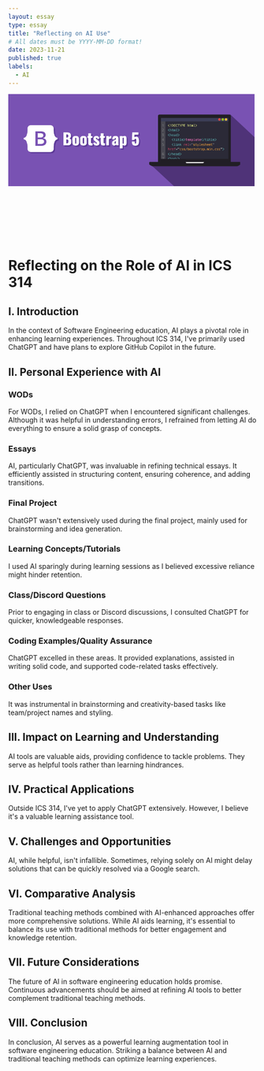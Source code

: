 ```yaml
---
layout: essay
type: essay
title: "Reflecting on AI Use"
# All dates must be YYYY-MM-DD format!
date: 2023-11-21
published: true
labels:
  - AI
---
```


<img width="500px" class="rounded float-start pe-4" src="../img/bootstrap.png">
<br><br><br><br><br><br><br>

# Reflecting on the Role of AI in ICS 314

## I. Introduction

In the context of Software Engineering education, AI plays a pivotal role in enhancing learning experiences. Throughout ICS 314, I've primarily used ChatGPT and have plans to explore GitHub Copilot in the future.

## II. Personal Experience with AI

### WODs
For WODs, I relied on ChatGPT when I encountered significant challenges. Although it was helpful in understanding errors, I refrained from letting AI do everything to ensure a solid grasp of concepts.

### Essays
AI, particularly ChatGPT, was invaluable in refining technical essays. It efficiently assisted in structuring content, ensuring coherence, and adding transitions.

### Final Project
ChatGPT wasn't extensively used during the final project, mainly used for brainstorming and idea generation.

### Learning Concepts/Tutorials
I used AI sparingly during learning sessions as I believed excessive reliance might hinder retention.

### Class/Discord Questions
Prior to engaging in class or Discord discussions, I consulted ChatGPT for quicker, knowledgeable responses.

### Coding Examples/Quality Assurance
ChatGPT excelled in these areas. It provided explanations, assisted in writing solid code, and supported code-related tasks effectively.

### Other Uses
It was instrumental in brainstorming and creativity-based tasks like team/project names and styling.

## III. Impact on Learning and Understanding

AI tools are valuable aids, providing confidence to tackle problems. They serve as helpful tools rather than learning hindrances.

## IV. Practical Applications

Outside ICS 314, I've yet to apply ChatGPT extensively. However, I believe it's a valuable learning assistance tool.

## V. Challenges and Opportunities

AI, while helpful, isn't infallible. Sometimes, relying solely on AI might delay solutions that can be quickly resolved via a Google search.

## VI. Comparative Analysis

Traditional teaching methods combined with AI-enhanced approaches offer more comprehensive solutions. While AI aids learning, it's essential to balance its use with traditional methods for better engagement and knowledge retention.

## VII. Future Considerations

The future of AI in software engineering education holds promise. Continuous advancements should be aimed at refining AI tools to better complement traditional teaching methods.

## VIII. Conclusion

In conclusion, AI serves as a powerful learning augmentation tool in software engineering education. Striking a balance between AI and traditional teaching methods can optimize learning experiences.



